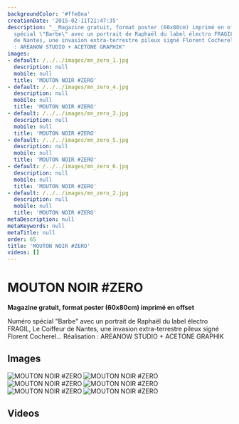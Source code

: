 ```yaml
---
backgroundColor: '#ffe8ea'
creationDate: '2015-02-11T21:47:35'
description: "__Magazine gratuit, format poster (60x80cm) imprimé en offset__\r\n\r\nNuméro
  spécial \"Barbe\" avec un portrait de Raphaël du label électro FRAGIL, Le Coiffeur
  de Nantes, une invasion extra-terrestre pileux signé Florent Cocherel...  \r\nRéalisation
  : AREANOW STUDIO + ACETONE GRAPHIK"
images:
- default: /../../images/mn_zero_1.jpg
  description: null
  mobile: null
  title: 'MOUTON NOIR #ZERO'
- default: /../../images/mn_zero_4.jpg
  description: null
  mobile: null
  title: 'MOUTON NOIR #ZERO'
- default: /../../images/mn_zero_3.jpg
  description: null
  mobile: null
  title: 'MOUTON NOIR #ZERO'
- default: /../../images/mn_zero_5.jpg
  description: null
  mobile: null
  title: 'MOUTON NOIR #ZERO'
- default: /../../images/mn_zero_6.jpg
  description: null
  mobile: null
  title: 'MOUTON NOIR #ZERO'
- default: /../../images/mn_zero_2.jpg
  description: null
  mobile: null
  title: 'MOUTON NOIR #ZERO'
metaDescription: null
metaKeywords: null
metaTitle: null
order: 65
title: 'MOUTON NOIR #ZERO'
videos: []
---
```


# MOUTON NOIR #ZERO

__Magazine gratuit, format poster (60x80cm) imprimé en offset__

Numéro spécial "Barbe" avec un portrait de Raphaël du label électro FRAGIL, Le Coiffeur de Nantes, une invasion extra-terrestre pileux signé Florent Cocherel...
Réalisation : AREANOW STUDIO + ACETONE GRAPHIK

## Images

![MOUTON NOIR #ZERO](/../../images/mn_zero_1.jpg)
![MOUTON NOIR #ZERO](/../../images/mn_zero_4.jpg)
![MOUTON NOIR #ZERO](/../../images/mn_zero_3.jpg)
![MOUTON NOIR #ZERO](/../../images/mn_zero_5.jpg)
![MOUTON NOIR #ZERO](/../../images/mn_zero_6.jpg)
![MOUTON NOIR #ZERO](/../../images/mn_zero_2.jpg)

## Videos

